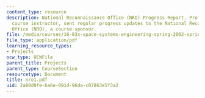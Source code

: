 ```yaml
---
content_type: resource
description: National Reconnaissance Office (NRO) Progress Report. Prof. Miller, a
  course instructor, sent regular progress updates to the National Reconnaissance
  Office (NRO), a course sponsor.
file: /media/courses/16-83x-space-systems-engineering-spring-2002-spring-2003/2a80d0feba6e091d96dac07863e5f3a2_nro1.pdf
file_type: application/pdf
learning_resource_types:
- Projects
ocw_type: OCWFile
parent_title: Projects
parent_type: CourseSection
resourcetype: Document
title: nro1.pdf
uid: 2a80d0fe-ba6e-091d-96da-c07863e5f3a2
---
```

